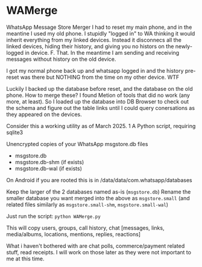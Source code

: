 # WAMerge
WhatsApp Message Store Merger
I had to reset my main phone, and in the meantine I used my old phone.  I stupidly "logged in" to WA thinking it would inherit everything from my linked devices.  Instead it disconnecs all the linked devices, hiding their history, and giving you no histors on the newly-logged in device.  F. That.
In the meantime I am sending and receiving messages without history on the old device.

I got my normal phone back up and whatsapp logged in and the history pre-reset was there but NOTHING from the time on my other device.  WTF

Luckily I backed up the database before reset, and the database on the old phone.  How to merge these?  I found Metion of tools that did no work (any more, at least).  So I loaded up the database into DB Browser to check out the schema and figure out the table links until I could query conersations as they appeared on the devices.

Consider this a working utility as of March 2025.
1
A Python script, requiring sqlite3

Unencrypted copies of your WhatsApp msgstore.db files
  * msgstore.db
  * msgstore.db-shm  (if exists)
  * msgstore.db-wal  (if exists)

On Android if you are rooted this is in /data/data/com.whatsapp/databases

Keep the larger of the 2 databases named as-is (`msgstore.db`)
Rename the smaller database you want merged into the above as `msgstore.small` (and related files similarly as `msgstore.small-shm`, `msgstore.small-wal`)

Just run the script:
  `python WAMerge.py`

This will copy users, groups, call history, chat [messages, links, media/albums, locations, mentions, replies, reactions]

What i haven't bothered with are chat polls, commerce/payment related stuff, read receipts.
I will work on those later as they were not important to me at this time.
